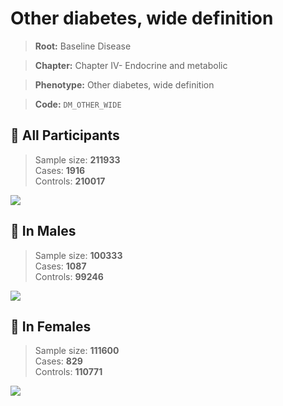 # Other diabetes, wide definition

> **Root:** Baseline Disease  

> **Chapter:** Chapter IV- Endocrine and metabolic  

> **Phenotype:** Other diabetes, wide definition  

> **Code:** `DM_OTHER_WIDE`

## 🧪 All Participants  
> Sample size: **211933**  
> Cases: **1916**  
> Controls: **210017**
<img src="/Disease/Figures/ALL/Incidence/DM_OTHER_WIDE.png"/>
<CsvTable src="/Disease/Data/ALL/Incidence/COX_DM_OTHER_WIDE.csv" label="🔍 View full results" />

## 👨 In Males  
> Sample size: **100333**  
> Cases: **1087**  
> Controls: **99246**
<img src="/Disease/Figures/Male/Incidence/DM_OTHER_WIDE.png"/>
<CsvTable src="/Disease/Data/Male/Incidence/COX_DM_OTHER_WIDE.csv" label="🔍 View full results" />

## 👩 In Females  
> Sample size: **111600**  
> Cases: **829**  
> Controls: **110771**
<img src="/Disease/Figures/Female/Incidence/DM_OTHER_WIDE.png"/>
<CsvTable src="/Disease/Data/Female/Incidence/COX_DM_OTHER_WIDE.csv" label="🔍 View full results" />
